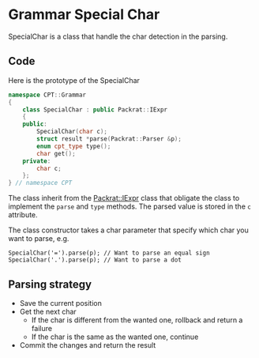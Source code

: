 # Grammar Special Char

SpecialChar is a class that handle the char detection in the parsing.

## Code

Here is the prototype of the SpecialChar
```hpp
namespace CPT::Grammar
{
    class SpecialChar : public Packrat::IExpr
    {
    public:
        SpecialChar(char c);
        struct result *parse(Packrat::Parser &p);
        enum cpt_type type();
        char get();
    private:
        char c;
    };
} // namespace CPT
```

The class inherit from the [Packrat::IExpr](../Packrat/IExpr.md) class that obligate the class to implement the `parse` and `type` methods. The parsed value is stored in the `c` attribute.

The class constructor takes a char parameter that specify which char you want to parse, e.g.
```
SpecialChar('=').parse(p); // Want to parse an equal sign
SpecialChar('.').parse(p); // Want to parse a dot
```

## Parsing strategy

- Save the current position
- Get the next char
    - If the char is different from the wanted one, rollback and return a failure
    - If the char is the same as the wanted one, continue
- Commit the changes and return the result

